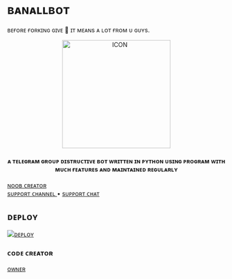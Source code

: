 # ʙᴀɴᴀʟʟʙᴏᴛ 

ʙᴇғᴏʀᴇ ғᴏʀᴋɪɴɢ ɢɪᴠᴇ  💫  ɪᴛ ᴍᴇᴀɴs ᴀ ʟᴏᴛ ғʀᴏᴍ ᴜ ɢᴜʏs.
<p align="center"><img src="https://telegra.ph/file/3cdb65b6d72babdb39941.jpg" alt="ICON" width="250" height="250"/></p>


<h4 align="center">
    ᴀ  ᴛᴇʟᴇɢʀᴀᴍ ɢʀᴏᴜᴘ ᴅɪsᴛʀᴜᴄᴛɪᴠᴇ ʙᴏᴛ ᴡʀɪᴛᴛᴇɴ ɪɴ ᴘʏᴛʜᴏɴ ᴜsɪɴɢ ᴘʀᴏɢʀᴀᴍ  ᴡɪᴛʜ ᴍᴜᴄʜ ғᴇᴀᴛᴜʀᴇs ᴀɴᴅ ᴍᴀɪɴᴛᴀɪɴᴇᴅ ʀᴇɢᴜʟᴀʀʟʏ
</h4>

<p>

<a href="https://t.me/itz_mst_boy"> ɴᴏᴏʙ ᴄʀᴇᴀᴛᴏʀ </a>     
    <a href="https://t.me/mr_sukkun"> sᴜᴘᴘᴏʀᴛ ᴄʜᴀɴɴᴇʟ </a> •
    <a href="https://t.me/worldwide_friend_zone"> sᴜᴘᴘᴏʀᴛ  ᴄʜᴀᴛ  </a> 
 </p>


## ᴅᴇᴘʟᴏʏ


[![ᴅᴇᴘʟᴏʏ](https://www.herokucdn.com/deploy/button.svg)](https://heroku.com/deploy?template=https://github.com/Itz-mst-boy/BanAllBot)

### ᴄᴏᴅᴇ ᴄʀᴇᴀᴛᴏʀ 

[ᴏᴡɴᴇʀ](https://t.me/itz_mst_boy)
